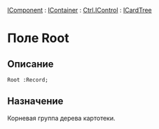 ﻿---
Link: .Ctrl.ICardTree.@Root
---

[IComponent](topic:Com.Custom.ComClasses.IComponent.Default) :
[IContainer](topic:Com.Custom.ComClasses.IContainer.Default) :
[Ctrl.IControl](topic:Com.Custom.ComClasses.Ctrl.IControl.Default) :
[ICardTree](Default)

# Поле Root

## Описание

    Root :Record;

## Назначение

Корневая группа дерева картотеки.